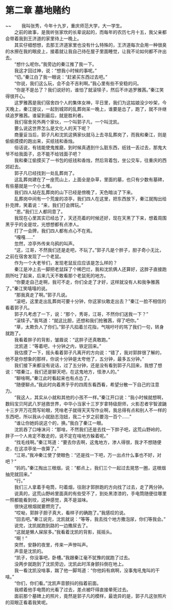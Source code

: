 # 第二章 墓地赌约

~~
            　　我叫张秀，今年十九岁，重庆师范大学，大一学生。<br>　　之前的故事，是我听张家坎的长辈说起的，而每年的农历七月十五，我父亲都会带着我到王济道的家里待上一晚上。<br>　　其实仔细想想，去那王济道家里也没有什么特殊的，王济道每次会用一种很臭的水擦在我的眼皮上，接着就让我自己待在屋子里面睡觉，让我不论如何都不许出去。<br>　　“想什么呢你。”我旁边的秦江推了我一下。<br>　　我这才回过神，说：“想我小时候的事呢。”<br>　　“切。”秦江白了我一眼说：“赶紧买东西过去吧。”<br>　　“你说，我们这么玩，会不会不吉利啊。”我心里有些不安稳的问。<br>　　“你是不是怂了？我们说好的，谁怕了就滚犊子，然后不许追罗雅茜。”秦江笑得很开心。<br>　　这罗雅茜是我们宿舍四个人的集体女神，平日里，我们为这姑娘没少吵架，今天晚上，秦江提议，一起到城郊的乱葬岗呆一晚上，谁要是怂了，跑了，就不许继续追罗雅茜。谁留到最后，就是胜利者。<br>　　我们宿舍另外两个家伙，一个叫郭子凡，一个叫沈凯。<br>　　要么说这世界怎么是文化人的天下呢？<br>　　商量妥当后，郭子凡和沈凯这俩家伙就马上去寻乱葬岗了，而我和秦江，则是偷偷摸摸的跑出来，买纸钱和香烛。<br>　　俗话说，有钱能使鬼推磨，到时候真遇到什么脏东西，纸钱一丢过去，那鬼大爷不给我面子，总不能不给钱面子吧？<br>　　我和秦江偷摸买了一书包的纸钱和香烛，然后背着包，坐公交车，往重庆的西郊赶去。<br>　　郭子凡已经找到一处乱葬岗了。<br>　　这乱葬岗建在了一座荒山上，上面全是杂草，里面的墓，也只有少数有墓碑，有些墓就是一个小土堆。<br>　　我们四人站在乱葬岗的山下已经是傍晚了，天色暗淡了下来。<br>　　乱葬岗中间有一个荒废的凉亭，我们四人在这里，把东西放下，秦江就掏出给扑克牌，笑着说：“来，我们打会牌玩。”<br>　　“恩。”我们三人都同意了。<br>　　我现在心里其实已经怂了，天还亮着的时候还好，现在天黑了下来，想着周围黑乎乎的全是坟，光想想都有点渗人。<br>　　打了一会牌，我们四人都有点心不在焉。<br>　　“嘎嘎……”<br>　　忽然，凉亭外传来乌鸦的叫声。<br>　　“这，江哥，不然我们还是走吧，不玩了。”郭子凡是个胖子，胆子奇小无比，之前在宿舍发现了一个老鼠。<br>　　作为一个大老爷们，发现老鼠反应应该是怎么样的？<br>　　秦江是冲上去一脚把老鼠踩了个稀巴烂，我和沈凯俩人还算好，这胖子直接跑厕所吐了起来，后来几天不敢看那个老鼠死的地方。<br>　　“你要走自己走啊，我可不走，你们全走了才好，这样就没有人和我争雅茜了。”秦江笑嘻嘻的说。<br>　　“那我真走了啊。”郭子凡说。<br>　　“滚吧，这里走出乱葬岗可要十分钟，你这家伙敢走出去？”秦江一脸不相信的看着郭子凡。<br>　　郭子凡考虑了一下，说：“那个，秀哥，江哥，不然你们送我一下？”<br>　　“滚犊子。”我骂道：“就这比胆，还想和我们抢雅茜，得了吧你。”<br>　　“草，太欺负人了你们。”郭子凡掐着兰花指，气喘吁吁的骂了我们一句，转身就跑了。<br>　　我看着胖子的背影，皱眉说：“这胖子还真敢跑。”<br>　　沈凯道：“等着吧，十分钟之内，铁定回来。”<br>　　我估摸了一下，摇头看着郭子凡离开的方向说：“错了，我对郭胖很了解的，他不是你想象的那样，你说十分钟是太夸他了，五分钟，最多五分钟。”<br>　　我们接下来都没有说话，过了五分钟，还是没有看到郭子凡回来，我想了想说：“喂秦江，我们还是聊天吧，在这鬼地方，怪渗人的。”<br>　　“聊啥啊。”秦江此时看起来也有点怂了。<br>　　“随便聊点。”我此时向着黑乎乎的四周东看西看，希望分散一下自己的注意力。<br>　　“我这人，其实从小就和其他的小孩不一样。”秦江开口说：“我小时候就想啊，数码宝贝阿武八岁拯救世界，中华小当家十三岁岁拿特级厨师，火影忍者宇智波鼬十三岁开万花筒写轮眼，凭啥老子就得天天写作业啊，我总得有点和别人不一样的东西吧，所以我从小就励志泡妞，我二十岁之前要泡一百个……”<br>　　“谁让你她妈说这个的，换。”我白了秦江一眼。<br>　　沈凯吞了口唾沫问：“那啥，不然我们还是去找一下胖子吧，这荒山野岭的，胖子一个人肯定不敢走的，说不定在啥地方躲着呢。”<br>　　“找毛线啊。”秦江骂道：“要去你去啊，这鬼地方，渗人得很，我才不想随便走，在这凉亭坐一夜算了。”<br>　　“江哥。”我冲秦江使了使眼色：“还是找一下吧，万一出点什么事也不好，对吧？”<br>　　“妈的。”秦江掏出三根烟，说：“都点上，我们三个一起过去晃悠一圈，这根烟抽完就回来。”<br>　　“行。”<br>　　我们三人拿着手电筒，叼着烟，往刚才郭胖跑的方向找了过去，走了两分钟。<br>　　说真的，这荒山野岭里面真的有些受不了，到处黑漆漆的，手电筒随便往哪里一照都能看到坟，这种感觉，真不是滋味。<br>　　很快这根烟就要燃完了。<br>　　“哎呦，郭胖子胆子真大，看样子的确跑了。”我感叹的说。<br>　　“回去吧。”秦江说完，沈凯就说：“等等，我去找个地方撒泡尿，你们等我会。”<br>　　说完，沈凯就跑到路的一边撒尿去了。<br>　　“这就是懒人屎尿多。”我看着沈凯的背影，摇摇头。<br>　　“啊！”<br>　　突然，安静的夜里，传来一声惨叫声。<br>　　声音是沈凯的。<br>　　“凯子，你没事吧，卧槽。”我跟秦江毫不犹豫的就跑了过去。<br>　　没两步就跑到了沈凯旁边，沈凯此时浑身颤抖倒在地上。<br>　　我一看沈凯没啥事，踹了他一脚骂道：“你他妈有病啊，没事鬼吼鬼叫的干啥。”<br>　　“你们，你们看。”沈凯声音颤抖的指着前面。<br>　　我顺着他手电筒的光看了过去，差点被吓得直接晕死过去。<br>　　面前那个墓碑上的照片，竟然是郭子凡的模样，最诡异的是，郭子凡这张照片的双眼正看着我笑呢。<br>　　
	